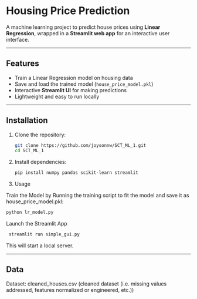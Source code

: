 # Housing Price Prediction

A machine learning project to predict house prices using **Linear Regression**, wrapped in a **Streamlit web app** for an interactive user interface.

---
## Features
- Train a Linear Regression model on housing data  
- Save and load the trained model (`house_price_model.pkl`)  
- Interactive **Streamlit UI** for making predictions  
- Lightweight and easy to run locally  

---
## Installation

1. Clone the repository:
   ```bash
   git clone https://github.com/joysonnw/SCT_ML_1.git
   cd SCT_ML_1
   ```
2. Install dependencies:

   ```bash
   pip install numpy pandas scikit-learn streamlit
   ```
3. Usage
   
Train the Model by Running the training script to fit the model and save it as house_price_model.pkl:

   ```bash
   python lr_model.py
   ````
Launch the Streamlit App
   ```bash
    streamlit run simple_gui.py
   ```
This will start a local server.

---
## Data
Dataset: cleaned_houses.csv (cleaned dataset (i.e. missing values addressed, features normalized or engineered, etc.))
